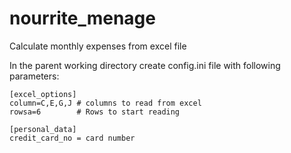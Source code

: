 # nourrite_menage
Calculate monthly expenses from excel file

In the parent working directory create config.ini file with following parameters:
````
[excel_options]
column=C,E,G,J # columns to read from excel
rowsa=6        # Rows to start reading

[personal_data]
credit_card_no = card number
````